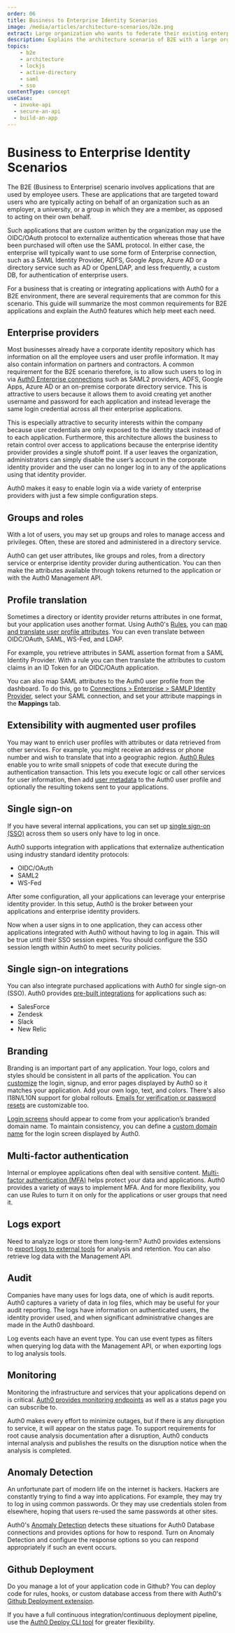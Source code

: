 ```yaml
---
order: 06
title: Business to Enterprise Identity Scenarios
image: /media/articles/architecture-scenarios/b2e.png
extract: Large organization who wants to federate their existing enterprise directory service to allow employees to log in to applications using their existing enterprise credentials.
description: Explains the architecture scenario of B2E with a large organization that wants to extend their existing enterprise directory service.
topics:
    - b2e
    - architecture
    - lockjs
    - active-directory
    - saml
    - sso
contentType: concept
useCase:
  - invoke-api
  - secure-an-api
  - build-an-app
---
```


# Business to Enterprise Identity Scenarios

The B2E (Business to Enterprise) scenario involves applications that are used by employee users.  These are applications that are targeted toward users who are typically acting on behalf of an organization such as an employer, a university, or a group in which they are a member, as opposed to acting on their own behalf.  

Such applications that are custom written by the organization may use the OIDC/OAuth protocol to externalize authentication whereas those that have been purchased will often use the SAML protocol. In either case, the enterprise will typically want to use some form of Enterprise connection, such as a SAML Identity Provider, ADFS, Google Apps, Azure AD or a directory service such as AD or OpenLDAP, and less frequently, a custom DB, for authentication of enterprise users.

For a business that is creating or integrating applications with Auth0 for a B2E environment,  there are several requirements that are common for this scenario.  This guide will summarize the most common requirements for B2E applications and explain the Auth0 features which help meet each need.  
 
## Enterprise providers

Most businesses already have a corporate identity repository which has information on all the employee users and user profile information.  It may also contain information on partners and contractors. A common requirement for the B2E scenario therefore, is to allow such users to log in via [Auth0 Enterprise connections](/identityproviders#enterprise) such as SAML2 providers, ADFS, Google Apps, Azure AD or an on-premise corporate directory service.  This is attractive to users because it allows them to avoid creating yet another username and password for each application and instead leverage the same login credential across all their enterprise applications.  

This is especially attractive to security interests within the company because user credentials are only exposed to the identity stack instead of to each application.  Furthermore, this architecture allows the business to retain control over access to applications because the enterprise identity provider provides a single shutoff point.  If a user leaves the organization, administrators can simply disable the user’s account in the corporate identity provider and the user can no longer log in to any of the applications using that identity provider.  

Auth0 makes it easy to enable login via a wide variety of enterprise providers with just a few simple configuration steps.

## Groups and roles

With a lot of users, you may set up groups and roles to manage access and privileges. Often, these are stored and administered in a directory service.

Auth0 can get user attributes, like groups and roles, from a directory service or enterprise identity provider during authentication. You can then make the attributes available through tokens returned to the application or with the Auth0 Management API.

## Profile translation

Sometimes a directory or identity provider returns attributes in one format, but your application uses another format. Using Auth0's [Rules](/rules/current/metadata-in-rules), you can [map and translate user profile attributes](https://auth0.com/rules/saml-attribute-mapping). You can even translate between OIDC/OAuth, SAML, WS-Fed, and LDAP.

For example, you retrieve attributes in SAML assertion format from a SAML Identity Provider. With a rule you can then translate the attributes to custom claims in an ID Token for an OIDC/OAuth application.

You can also map SAML attributes to the Auth0 user profile from the dashboard. To do this, go to [Connections > Enterprise > SAMLP Identity Provider](${manage_url}/#/connections/enterprise), select your SAML connection, and set your attribute mappings in the **Mappings** tab.

## Extensibility with augmented user profiles

You may want to enrich user profiles with attributes or data retrieved from other services. For example, you might receive an address or phone number and wish to translate that into a geographic region. [Auth0 Rules](/rules) enable you to write small snippets of code that execute during the authentication transaction. This lets you execute logic or call other services for user information, then add [user metadata](/users/concepts/overview-metadata) to the Auth0 user profile and optionally the resulting tokens sent to your applications.

## Single sign-on

If you have several internal applications, you can set up [single sign-on (SSO)](/sso/current) across them so users only have to log in once.

Auth0 supports integration with applications that externalize authentication using industry standard identity protocols:

* OIDC/OAuth
* SAML2
* WS-Fed

After some configuration, all your applications can leverage your enterprise identity provider. In this setup, Auth0 is the broker between your applications and enterprise identity providers.

Now when a user signs in to one application, they can access other applications integrated with Auth0 without having to log in again. This will be true until their SSO session expires. You should configure the SSO session length within Auth0 to meet security policies.

## Single sign-on integrations

You can also integrate purchased applications with Auth0 for single sign-on (SSO). Auth0 provides [pre-built integrations](/integrations/sso) for applications such as:

* SalesForce
* Zendesk
* Slack
* New Relic

## Branding

Branding is an important part of any application. Your logo, colors and styles should be consistent in all parts of the application. You can [customize](/libraries/custom-signup) the login, signup, and error pages displayed by Auth0 so it matches your application. Add your own logo, text, and colors. There's also I18N/L10N support for global rollouts. [Emails for verification or password resets](/email/templates) are customizable too. 

[Login screens](/libraries/lock/v11/ui-customization) should appear to come from your application’s branded domain name. To maintain consistency, you can define a [custom domain name](/custom-domains) for the login screen displayed by Auth0.

## Multi-factor authentication

Internal or employee applications often deal with sensitive content. [Multi-factor authentication (MFA)](/mfa) helps protect your data and applications. Auth0 provides a variety of ways to implement MFA. And for more flexibility, you can use Rules to turn it on only for the applications or user groups that need it.

## Logs export

Need to analyze logs or store them long-term? Auth0 provides extensions to [export logs to external tools](/logs) for analysis and retention. You can also retrieve log data with the Management API.

## Audit

Companies have many uses for logs data, one of which is audit reports. Auth0 captures a variety of data in log files, which may be useful for your audit reporting. The logs have information on authenticated users, the identity provider used, and when significant administrative changes are made in the Auth0 dashboard.

Log events each have an event type. You can use event types as filters when querying log data with the Management API, or when exporting logs to log analysis tools.

## Monitoring

Monitoring the infrastructure and services that your applications depend on is critical. [Auth0 provides monitoring endpoints](/monitoring/how-to-monitor-auth0) as well as a status page you can subscribe to.

Auth0 makes every effort to minimize outages, but if there is any disruption to service, it will appear on the status page. To support requirements for root cause analysis documentation after a disruption, Auth0 conducts internal analysis and publishes the results on the disruption notice when the analysis is completed.

## Anomaly Detection

An unfortunate part of modern life on the internet is hackers. Hackers are constantly trying to find a way into applications. For example, they may try to log in using common passwords. Or they may use credentials stolen from elsewhere, hoping that users re-used the same passwords at other sites.

Auth0's [Anomaly Detection](/anomaly-detection) detects these situations for Auth0 Database connections and provides options for how to respond. Turn on Anomaly Detection and configure the response options so you can respond appropriately if such an event occurs.

## Github Deployment

Do you manage a lot of your application code in Github? You can deploy code for rules, hooks, or custom database access from there with Auth0's [Github Deployment extension](/extensions/github-deploy).

If you have a full continuous integration/continuous deployment pipeline, use the [Auth0 Deploy CLI tool](https://github.com/auth0/auth0-deploy-cli) for greater flexibility.
